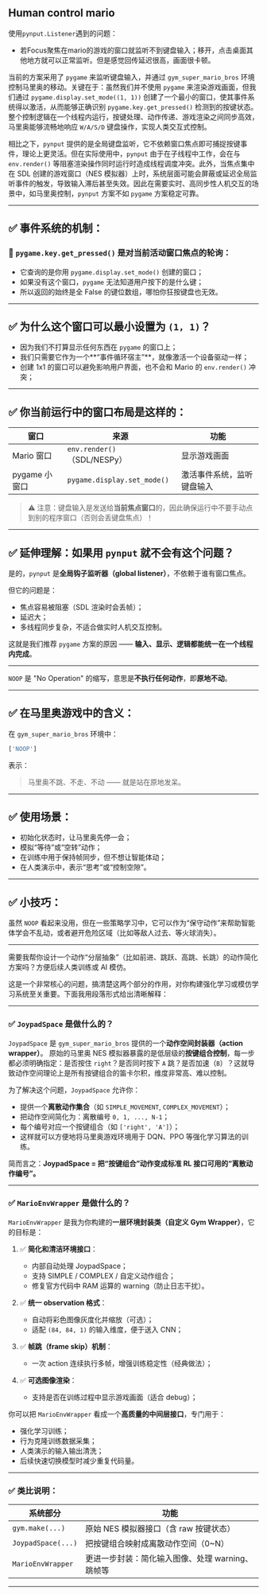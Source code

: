 ## Human control mario

使用`pynput.Listener`遇到的问题： 
- 若Focus聚焦在mario的游戏的窗口就监听不到键盘输入；移开，点击桌面其他地方就可以正常监听。但是感觉回传延迟很高，画面很卡顿。


当前的方案采用了 `pygame` 来监听键盘输入，并通过 `gym_super_mario_bros` 环境控制马里奥的移动。关键在于：虽然我们并不使用 `pygame` 来渲染游戏画面，但我们通过 `pygame.display.set_mode((1, 1))` 创建了一个最小的窗口，使其事件系统得以激活，从而能够正确识别 `pygame.key.get_pressed()` 检测到的按键状态。整个控制逻辑在一个线程内运行，按键处理、动作传递、游戏渲染之间同步高效，马里奥能够流畅地响应 `W/A/S/D` 键盘操作，实现人类交互式控制。

相比之下，`pynput` 提供的是全局键盘监听，它不依赖窗口焦点即可捕捉按键事件，理论上更灵活。但在实际使用中，`pynput` 由于在子线程中工作，会在与 `env.render()` 等阻塞渲染操作同时运行时造成线程调度冲突。此外，当焦点集中在 SDL 创建的游戏窗口（NES 模拟器）上时，系统层面可能会屏蔽或延迟全局监听事件的触发，导致输入滞后甚至失效。因此在需要实时、高同步性人机交互的场景中，如马里奥控制，`pynput` 方案不如 `pygame` 方案稳定可靠。

---

## ✅ 事件系统的机制：

### 🔸 `pygame.key.get_pressed()` 是对**当前活动窗口焦点的轮询**：

* 它查询的是你用 `pygame.display.set_mode()` 创建的窗口；
* 如果没有这个窗口，`pygame` 无法知道用户按下的是什么键；
* 所以返回的始终是全 False 的键位数组，哪怕你狂按键盘也无效。

---

## ✅ 为什么这个窗口可以最小设置为 `(1, 1)`？

* 因为我们不打算显示任何东西在 `pygame` 的窗口上；
* 我们只需要它作为一个\*\*“事件循环宿主”\*\*，就像激活一个设备驱动一样；
* 创建 1x1 的窗口可以避免影响用户界面，也不会和 Mario 的 `env.render()` 冲突；

---

## ✅ 你当前运行中的窗口布局是这样的：

| 窗口         | 来源                          | 功能            |
|------------|-----------------------------|---------------|
| Mario 窗口   | `env.render()`（SDL/NESPy）   | 显示游戏画面        |
| pygame 小窗口 | `pygame.display.set_mode()` | 激活事件系统，监听键盘输入 |

> ⚠️ 注意：键盘输入是发送给**当前焦点窗口**的，因此确保运行中不要手动点到别的程序窗口（否则会丢键盘焦点）！

---

## ✅ 延伸理解：如果用 `pynput` 就不会有这个问题？

是的，`pynput` 是**全局钩子监听器（global listener）**，不依赖于谁有窗口焦点。

但它的问题是：

* 焦点容易被阻塞（SDL 渲染时会丢帧）；
* 延迟大；
* 多线程同步复杂，不适合做实时人机交互控制。

这就是我们推荐 `pygame` 方案的原因 —— **输入、显示、逻辑都能统一在一个线程内完成**。

---


`NOOP` 是 "No Operation" 的缩写，意思是**不执行任何动作**，即**原地不动**。

---

## ✅ 在马里奥游戏中的含义：

在 `gym_super_mario_bros` 环境中：

```python
['NOOP']
```

表示：

> 马里奥不跳、不走、不动 —— 就是站在原地发呆。

---

## ✅ 使用场景：

* 初始化状态时，让马里奥先停一会；
* 模拟“等待”或“空转”动作；
* 在训练中用于保持帧同步，但不想让智能体动；
* 在人类演示中，表示“思考”或“控制空隙”。

---

## ✅ 小技巧：

虽然 `NOOP` 看起来没用，但在一些策略学习中，它可以作为“保守动作”来帮助智能体学会不乱动，或者避开危险区域（比如等敌人过去、等火球消失）。

---

需要我帮你设计一个动作“分层抽象”（比如前进、跳跃、高跳、长跳）的动作简化方案吗？方便后续人类训练或 AI 模仿。


这是一个非常核心的问题，搞清楚这两个部分的作用，对你构建强化学习或模仿学习系统至关重要。下面我用段落形式给出清晰解释：

---

### ✅ `JoypadSpace` 是做什么的？

`JoypadSpace` 是 `gym_super_mario_bros` 提供的一个**动作空间封装器（action wrapper）**。
原始的马里奥 NES 模拟器暴露的是低层级的**按键组合控制**，每一步都必须明确指定：是否按住 `right`？是否同时按下 `A` 跳？是否加速（`B`）？这就导致动作空间理论上是所有按键组合的笛卡尔积，维度非常高、难以控制。

为了解决这个问题，`JoypadSpace` 允许你：

* 提供一个**离散动作集合**（如 `SIMPLE_MOVEMENT`, `COMPLEX_MOVEMENT`）；
* 把动作空间简化为：离散编号 `0, 1, ..., N-1`；
* 每个编号对应一个按键组合（如 `['right', 'A']`）；
* 这样就可以方便地将马里奥游戏环境用于 DQN、PPO 等强化学习算法的训练。

简而言之：**JoypadSpace = 把“按键组合”动作变成标准 RL 接口可用的“离散动作编号”。**

---

### ✅ `MarioEnvWrapper` 是做什么的？

`MarioEnvWrapper` 是我为你构建的**一层环境封装类（自定义 Gym Wrapper）**，它的目标是：

1. ✅ **简化和清洁环境接口**：

   * 内部自动处理 JoypadSpace；
   * 支持 SIMPLE / COMPLEX / 自定义动作组合；
   * 修复官方代码中 RAM 运算的 warning（防止日志干扰）。

2. ✅ **统一 observation 格式**：

   * 自动将彩色图像灰度化并缩放（可选）；
   * 适配 `(84, 84, 1)` 的输入维度，便于送入 CNN；

3. ✅ **帧跳（frame skip）机制**：

   * 一次 action 连续执行多帧，增强训练稳定性（经典做法）；

4. ✅ **可选图像渲染**：

   * 支持是否在训练过程中显示游戏画面（适合 debug）；

你可以把 `MarioEnvWrapper` 看成一个**高质量的中间层接口**，专门用于：

* 强化学习训练；
* 行为克隆训练数据采集；
* 人类演示的输入输出清洗；
* 后续快速切换模型时减少重复代码量。

---

### ✅ 类比说明：

| 系统部分               | 功能                           |
| ------------------ | ---------------------------- |
| `gym.make(...)`    | 原始 NES 模拟器接口（含 raw 按键状态）     |
| `JoypadSpace(...)` | 把按键组合映射成离散动作空间（0\~N）         |
| `MarioEnvWrapper`  | 更进一步封装：简化输入图像、处理 warning、跳帧等 |

---


